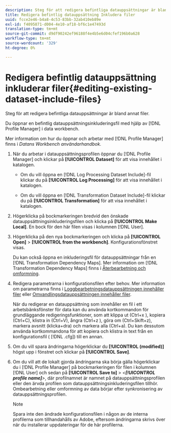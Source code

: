 ```yaml
---
description: Steg för att redigera befintliga datauppsättningar är bland annat filer.
title: Redigera befintlig datauppsättning Inkludera filer
uuid: fcce2e46-b4a8-4c53-83bb-32ab410eb89e
exl-id: f4095871-d004-4e10-af18-bf6c1e47493d
translation-type: tm+mt
source-git-commit: d9df90242ef96188f4e4b5e6d04cfef196b0a628
workflow-type: tm+mt
source-wordcount: '329'
ht-degree: 0%

---
```


# Redigera befintlig datauppsättning inkluderar filer{#editing-existing-dataset-include-files}

Steg för att redigera befintliga datauppsättningar är bland annat filer.

Du öppnar en befintlig datauppsättningsinkluderingsfil med hjälp av [!DNL Profile Manager] i data workbench.

Mer information om hur du öppnar och arbetar med [!DNL Profile Manager] finns i *Datans Workbench användarhandbok*.

1. När du arbetar i datauppsättningsprofilen öppnar du [!DNL Profile Manager] och klickar på **[!UICONTROL Dataset]** för att visa innehållet i katalogen.

   * Om du vill öppna en [!DNL Log Processing Dataset Include]-fil klickar du på **[!UICONTROL Log Processing]** för att visa innehållet i katalogen.

   * Om du vill öppna en [!DNL Transformation Dataset Include]-fil klickar du på **[!UICONTROL Transformation]** för att visa innehållet i katalogen.

1. Högerklicka på bockmarkeringen bredvid den önskade datauppsättningsinkluderingsfilen och klicka på **[!UICONTROL Make Local]**. En bock för den här filen visas i kolumnen [!DNL User].
1. Högerklicka på den nya bockmarkeringen och klicka på **[!UICONTROL Open]** > **[!UICONTROL from the workbench]**. Konfigurationsfönstret visas.

   Du kan också öppna en inkluderingsfil för datauppsättningar från en [!DNL Transformation Dependency Maps]. Mer information om [!DNL Transformation Dependency Maps] finns i [Återbearbetning och omformning](../../../../home/c-dataset-const-proc/c-reproc-retrans/c-unst-reproc-retrans.md).

1. Redigera parametrarna i konfigurationsfilen efter behov. Mer information om parametrarna finns i [Loggbearbetningsdatauppsättningen innehåller filer](../../../../home/c-dataset-const-proc/c-dataset-inc-files/c-types-dataset-inc-files/c-log-proc-dataset-inc-files/c-log-proc-dataset-inc-files.md#concept-999475a22519432e98844622ca95b6ab) eller [Omvandlingsdatauppsättningen innehåller filer](../../../../home/c-dataset-const-proc/c-dataset-inc-files/c-types-dataset-inc-files/c-trans-dataset-inc-files.md#concept-c64aa78ed9ce40b8a0f4932c82ff5ace).

   När du redigerar en datauppsättning som innehåller en fil i ett arbetsbänksfönster för data kan du använda kortkommandon för grundläggande redigeringsfunktioner, som att klippa ut (Ctrl+x ), kopiera (Ctrl+C), klistra in (Ctrl+V), ångra (Ctrl+z ), göra om (Ctrl+Skift+z), markera avsnitt (klicka+dra) och markera alla (Ctrl+a). Du kan dessutom använda kortkommandona för att kopiera och klistra in text från en konfigurationsfil ( [!DNL .cfg]) till en annan.

1. Om du vill spara ändringarna högerklickar du **[!UICONTROL (modified)]** högst upp i fönstret och klickar på **[!UICONTROL Save]**.
1. Om du vill att de lokalt gjorda ändringarna ska börja gälla högerklickar du i [!DNL Profile Manager] på bockmarkeringen för filen i kolumnen [!DNL User] och sedan på **[!UICONTROL Save to]** > *&lt;**[!UICONTROL profile name]**>*, där profilnamnet är namnet på datauppsättningsprofilen eller den ärvda profilen som datauppsättningsinkluderingsfilen tillhör. Ombearbetning eller omformning av data börjar efter synkronisering av datauppsättningsprofilen.

   >[!NOTE]
   >
   >Spara inte den ändrade konfigurationsfilen i någon av de interna profilerna som tillhandahålls av Adobe, eftersom ändringarna skrivs över när du installerar uppdateringar för de här profilerna.
